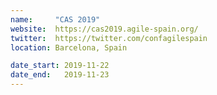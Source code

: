 ```yaml
---
name:     "CAS 2019"
website:  https://cas2019.agile-spain.org/
twitter:  https://twitter.com/confagilespain
location: Barcelona, Spain

date_start: 2019-11-22
date_end:   2019-11-23
---
```

